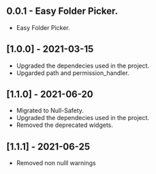 ## 0.0.1 - Easy Folder Picker.

* Easy Folder Picker.

## [1.0.0] - 2021-03-15
 
* Upgraded the dependecies used in the project.
* Upgarded path and permission_handler.

## [1.1.0] - 2021-06-20
 
* Migrated to Null-Safety.
* Upgraded the dependecies used in the project.
* Removed the deprecated widgets.

## [1.1.1] - 2021-06-25
 
* Removed non nulll warnings
